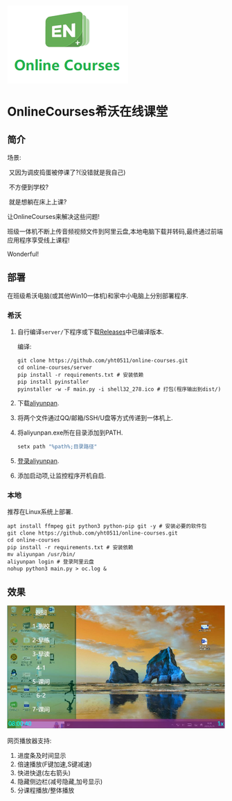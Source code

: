 ![icon](pic/icon.png)

# OnlineCourses希沃在线课堂

## 简介

场景:

​	又因为调皮捣蛋被停课了?(没错就是我自己)

​	不方便到学校?

​	就是想躺在床上上课?

让OnlineCourses来解决这些问题!

班级一体机不断上传音频视频文件到阿里云盘,本地电脑下载并转码,最终通过前端应用程序享受线上课程!

Wonderful!

## 部署

在班级希沃电脑(或其他Win10一体机)和家中小电脑上分别部署程序.

### 希沃

1. 自行编译`server/`下程序或下载[Releases](https://github.com/yht0511/online-courses/releases)中已编译版本.

   编译:

   ```shell
   git clone https://github.com/yht0511/online-courses.git
   cd online-courses/server
   pip install -r requirements.txt # 安装依赖
   pip install pyinstaller
   pyinstaller -w -F main.py -i shell32_278.ico # 打包(程序输出到dist/)
   ```

2. 下载[aliyunpan](https://github.com/tickstep/aliyunpan/releases/tag/v0.2.7).

3. 将两个文件通过QQ/邮箱/SSH/U盘等方式传递到一体机上.

4. 将aliyunpan.exe所在目录添加到PATH.

   ```powershell
   setx path "%path%;目录路径"
   ```

5. [登录aliyunpan](https://github.com/tickstep/aliyunpan#%E5%9F%BA%E6%9C%AC%E4%BD%BF%E7%94%A8).

6. 添加启动项,让监控程序开机自启.

### 本地

推荐在Linux系统上部署.

```shell
apt install ffmpeg git python3 python-pip git -y # 安装必要的软件包
git clone https://github.com/yht0511/online-courses.git
cd online-courses
pip install -r requirements.txt # 安装依赖
mv aliyunpan /usr/bin/
aliyunpan login # 登录阿里云盘
nohup python3 main.py > oc.log &
```

## 效果

![效果示范](pic/1.JPG)

网页播放器支持:

1. 进度条及时间显示
2. 倍速播放(F键加速,S键减速)
3. 快进快退(左右箭头)
4. 隐藏侧边栏(减号隐藏,加号显示)
5. 分课程播放/整体播放

